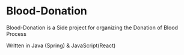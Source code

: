 # Blood-Donation

Blood-Donation is a Side project for organizing the Donation of Blood Process

Written in Java (Spring) & JavaScript(React)
